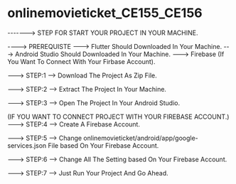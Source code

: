 # onlinemovieticket_CE155_CE156

-------> STEP FOR START YOUR PROJECT IN YOUR MACHINE.

----> PREREQUISTE
---> Flutter Should Downloaded In Your Machine.
---> Android Studio Should Downloaded In Your Machine.
---> Firebase (If You Want To Connect With Your Firbase Account).


---> STEP:1
--> Download The Project As Zip File.

---> STEP:2
--> Extract The Project In Your Machine.

---> STEP:3
--> Open The Project In Your Android Studio.

(IF YOU WANT TO CONNECT PROJECT WITH YOUR FIREBASE ACCOUNT.)
---> STEP:4
--> Create A Firebase Account.

---> STEP:5
--> Change onlinemovieticket/android/app/google-services.json File based On Your Firebase Account.

---> STEP:6
--> Change All The Setting based On Your Firebase Account.

---> STEP:7
--> Just Run Your Project And Go Ahead.
